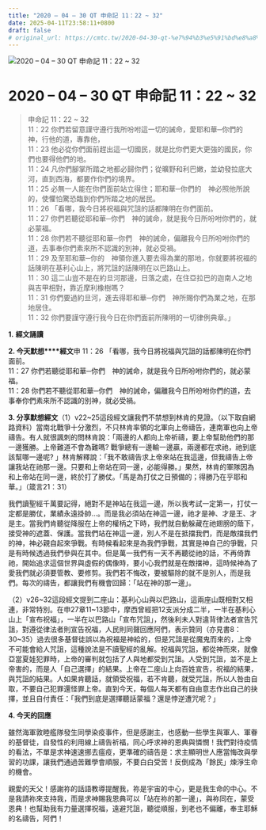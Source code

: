 ```yaml
---
title: "2020 – 04 – 30 QT 申命記 11：22 ~ 32"
date: 2025-04-11T23:58:11+0800
draft: false
# original_url: https://cmtc.tw/2020-04-30-qt-%e7%94%b3%e5%91%bd%e8%a8%98-11%ef%bc%9a22-32
---
```


![2020 – 04 – 30 QT 申命記 11：22 ~ 32](/images/qt.jpg   "2020 – 04 – 30 QT 申命記 11：22 ~ 32")

# 2020 – 04 – 30 QT 申命記 11：22 ~ 32

> 申命記 11：22 ~ 32  
> 11：22 你們若留意謹守遵行我所吩咐這一切的誡命，愛耶和華─你們的　神，行他的道，專靠他，  
> 11：23 他必從你們面前趕出這一切國民，就是比你們更大更強的國民，你們也要得他們的地。  
> 11：24 凡你們腳掌所踏之地都必歸你們；從曠野和利巴嫩，並幼發拉底大河，直到西海，都要作你們的境界。  
> 11：25 必無一人能在你們面前站立得住；耶和華─你們的　神必照他所說的，使懼怕驚恐臨到你們所踏之地的居民。  
> 11：26 「看哪，我今日將祝福與咒詛的話都陳明在你們面前。  
> 11：27 你們若聽從耶和華─你們　神的誡命，就是我今日所吩咐你們的，就必蒙福。  
> 11：28 你們若不聽從耶和華─你們　神的誡命，偏離我今日所吩咐你們的道，去事奉你們素來所不認識的別神，就必受禍。  
> 11：29 及至耶和華─你的　神領你進入要去得為業的那地，你就要將祝福的話陳明在基利心山上，將咒詛的話陳明在以巴路山上。  
> 11：30 這二山豈不是在約旦河那邊，日落之處，在住亞拉巴的迦南人之地與吉甲相對，靠近摩利橡樹嗎？  
> 11：31 你們要過約旦河，進去得耶和華─你們　神所賜你們為業之地，在那地居住。  
> 11：32 你們要謹守遵行我今日在你們面前所陳明的一切律例典章。」

**1.** **經文誦讀**

**2. 今天默想****經文**申 11：26 「看哪，我今日將祝福與咒詛的話都陳明在你們面前。  
11：27 你們若聽從耶和華─你們　神的誡命，就是我今日所吩咐你們的，就必蒙福。  
11：28 你們若不聽從耶和華─你們　神的誡命，偏離我今日所吩咐你們的道，去事奉你們素來所不認識的別神，就必受禍。

**3. 分享默想經文**（1）v22~25這段經文讓我們不禁想到林肯的見證。（以下取自網路資料）當南北戰爭十分激烈，不只林肯率領的北軍向上帝禱告，連南軍也向上帝禱告。有人就很諷刺的問林肯說：「兩邊的人都向上帝祈禱，要上帝幫助他們的那一邊獲勝。上帝難道不會為難嗎? 戰爭總有一邊輸一邊贏，兩邊都在求祂，祂到底該幫哪一邊呢? 」林肯解釋說：「我不敢禱告求上帝來站在我這邊，但我禱告上帝讓我站在祂那一邊。只要和上帝站在同一邊，必能得勝。」果然，林肯的軍隊因為和上帝站在同一邊，終於打了勝仗。「馬是為打仗之日預備的；得勝乃在乎耶和華。」（箴言21：31）

我們讀聖經千萬要記得，絕對不是神站在我這一邊，所以我考試一定第一，打仗一定都是勝仗，業績永遠掛帥…。而是我必須站在神這一邊，祂才是神、才是王、才是主。當我們肯聽從降服在上帝的權柄之下時，我們就自動躲藏在祂翅膀的蔭下，接受神的遮蓋、保護。當我們站在神這一邊，別人不是在抵擋我們，而是敵擋我們的神，神必親自起來爭戰。有時候看起來是為我們爭戰，其實是神自己的爭戰，只是有時候透過我們參與在其中。但是萬一我們有一天不再聽從祂的話，不再倚靠祂，開始追求這個世界與虛假的偶像時，要小心我們就是在敵擋神，這時候神為了愛我們就必須要管教、要修剪。我們若不悔改，要被驅除的就不是別人，而是我們。每次的禱告，都讓我們有機會回歸：「站在神的那一邊」。

（2）v26~32這段經文提到二座山：基利心山與以巴路山，這兩座山既相對又相連，非常特別。在申27章11~13節中，摩西曾經把12支派分成二半，一半在基利心山上「宣布祝福」，一半在以巴路山「宣布咒詛」，然後利未人對違背律法者宣告咒詛，對遵從律法者則宣告祝福，人民則同聲回應阿們，表示贊同（亦見書8：30~35）過去很多基督徒誤以為祝福是神給的，但是咒詛是從魔鬼而來的，上帝不可能會給人咒詛，這種說法是不讀聖經的亂解。祝福與咒詛，都從神而來，就像亞當夏娃犯罪時，上帝的審判就包括了人與地都受到咒詛。人受到咒詛，並不是上帝害的，而是人「自己選擇」的結果。上帝在二座山上向百姓宣告，祝福的結果，與咒詛的結果。人如果肯聽話，就領受祝福，若不肯聽，就受咒詛，所以人咎由自取，不要自己犯罪還怪罪上帝。直到今天，每個人每天都有自由意志作出自己的抉擇，並且自付責任：「我們到底是選擇聽話蒙福？還是悖逆遭咒呢？」

**4. 今天的回應**

雖然海軍敦睦艦隊發生同學染疫事件，但是感謝主，也感動一些學生與軍人、軍眷的基督徒，自發性的利用線上禱告祈福，同心呼求神的恩典與憐憫！我們對待疫情的看法，不單是求神速速挪去瘟疫，更準確的禱告是：求主顯明世人應當悔改與學習的功課，讓我們通過苦難學會順服，不要白白受苦！反倒成為「餘民」煉淨生命的機會。

親愛的天父！感謝祢的話語教導提醒我，祢是宇宙的中心，更是我生命的中心。不是我請祢來支持我，而是求神賜我恩典可以「站在祢的那一邊」，與祢同在，蒙受恩典！也幫助我有力量選擇祝福，遠避咒詛，聽從順服，到老也不偏離，奉主耶穌的名禱告，阿們！